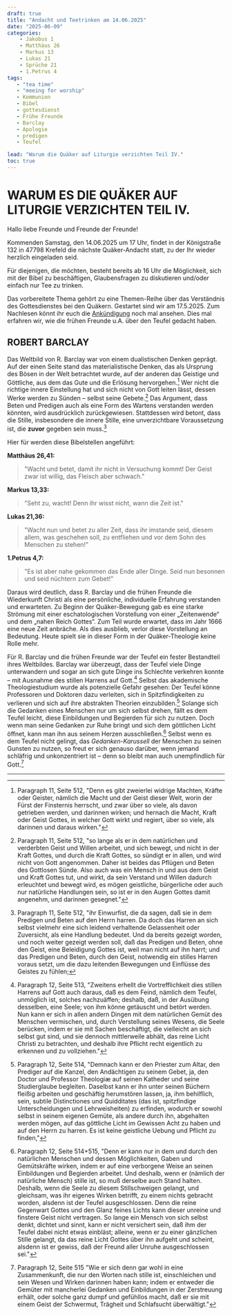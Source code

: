 ```yaml
---
draft: true
title: "Andacht und Teetrinken am 14.06.2025"
date: "2025-06-09"
categories:
	- Jakobus 1
	- Matthäus 26
	- Markus 13
	- Lukas 21
	- Sprüche 21
	- 1.Petrus 4
tags:
   - "tea time"
   - "meeing for worship"
   - Kommunion
   - Bibel
   - gottesdienst
   - Frühe Freunde
   - Barclay
   - Apologie
   - predigen
   - Teufel

lead: "Warum die Quäker auf Liturgie verzichten Teil IV."
toc: true
---
```



WARUM ES DIE QUÄKER AUF LITURGIE VERZICHTEN TEIL IV.
=====================================================

Hallo liebe Freunde und Freunde der Freunde!

Kommenden Samstag, den 14.06.2025 um 17 Uhr, findet in der Königstraße 132 in 47798 Krefeld die nächste Quäker-Andacht statt, zu der Ihr wieder herzlich eingeladen seid.

Für diejenigen, die möchten, besteht bereits ab 16 Uhr die Möglichkeit, sich mit der Bibel zu beschäftigen, Glaubensfragen zu diskutieren und/oder einfach nur Tee zu trinken.

Das vorbereitete Thema gehört zu eine Themen-Reihe über das Verständnis des Gottesdienstes bei den Quäkern. Gestartet sind wir am 17.5.2025. Zum Nachlesen könnt ihr euch die [Ankündigung](https://quaker-kr.de/post/2025/05-03-gottesdiest/) noch mal ansehen. Dies mal erfahren wir, wie die frühen Freunde u.A. über den Teufel gedacht haben.

ROBERT BARCLAY
--------------

Das Weltbild von R. Barclay war von einem dualistischen Denken geprägt. Auf der einen Seite stand das materialistische Denken, das als Ursprung des Bösen in der Welt betrachtet wurde, auf der anderen das Geistige und Göttliche, aus dem das Gute und die Erlösung hervorgehen.[^foot-001] Wer nicht die richtige innere Einstellung hat und sich nicht von Gott leiten lässt, dessen Werke werden zu Sünden – selbst seine Gebete.[^foot-002] Das Argument, dass Beten und Predigen auch als eine Form des Wartens verstanden werden könnten, wird ausdrücklich zurückgewiesen. Stattdessen wird betont, dass die Stille, insbesondere die innere Stille, eine unverzichtbare Voraussetzung ist, die **zuvor** gegeben sein muss.[^foot-003]

Hier für werden diese Bibelstellen angeführt:

**Matthäus 26,41:**

> "Wacht und betet, damit ihr nicht in Versuchung kommt! Der Geist zwar ist willig, das Fleisch aber schwach."

**Markus 13,33:**

> "Seht zu, wacht! Denn ihr wisst nicht, wann die Zeit ist."

**Lukas 21,36:**

> "Wacht nun und betet zu aller Zeit, dass ihr imstande seid, diesem allem, was geschehen soll, zu entfliehen und vor dem Sohn des Menschen zu stehen!"

**1.Petrus 4,7:**

> "Es ist aber nahe gekommen das Ende aller Dinge. Seid nun besonnen und seid nüchtern zum Gebet!"

Daraus wird deutlich, dass R. Barclay und die frühen Freunde die Wiederkunft Christi als eine persönliche, individuelle Erfahrung verstanden und erwarteten. Zu Beginn der Quäker-Bewegung gab es eine starke Strömung mit einer eschatologischen Vorstellung von einer „Zeitenwende“ und dem „nahen Reich Gottes“. Zum Teil wurde erwartet, dass im Jahr 1666 eine neue Zeit anbräche. Als dies ausblieb, verlor diese Vorstellung an Bedeutung. Heute spielt sie in dieser Form in der Quäker-Theologie keine Rolle mehr.


Für R. Barclay und die frühen Freunde war der Teufel ein fester Bestandteil ihres Weltbildes. Barclay war überzeugt, dass der Teufel viele Dinge unterwandern und sogar an sich gute Dinge ins Schlechte verkehren konnte – mit Ausnahme des stillen Harrens auf Gott.[^foot-004] Selbst das akademische Theologiestudium wurde als potenzielle Gefahr gesehen: Der Teufel könne Professoren und Doktoren dazu verleiten, sich in Spitzfindigkeiten zu verlieren und sich auf ihre abstrakten Theorien einzubilden.[^foot-005] Solange sich die Gedanken eines Menschen nur um sich selbst drehen, fällt es dem Teufel leicht, diese Einbildungen und Begierden für sich zu nutzen. Doch wenn man seine Gedanken zur Ruhe bringt und sich dem göttlichen Licht öffnet, kann man ihn aus seinem Herzen ausschließen.[^foot-006] Selbst wenn es dem Teufel nicht gelingt, das *Gedanken-Karussell* der Menschen zu seinen Gunsten zu nutzen, so freut er sich genauso darüber, wenn jemand schläfrig und unkonzentriert ist – denn so bleibt man auch unempfindlich für Gott.[^foot-007]


------

[^foot-001]: Paragraph 11, Seite 512, "Denn es gibt zweierlei widrige Machten,
Kräfte oder Geister, nämlich die Macht und
der Geist dieser Welt, worin der Fürst der Finsternis
herrscht, und zwar über so viele, als davon
getrieben werden, und darinnen wirken; und hernach
die Macht, Kraft oder Geist Gottes, in welcher
Gott wirkt und regiert, über so viele, als darinnen
und daraus wirken."


[^foot-002]: Paragraph 11, Seite 512, "so lange als er in dem natürlichen und
verderbten Geist und Willen arbeitet, und sich bewegt,
und nicht in der Kraft Gottes, und durch
die Kraft Gottes, so sündigt er in allen, und wird
nicht von Gott angenommen.[^foot-11-11-001] Daher ist beides
das Pflügen und Beten des Gottlosen Sünde.
Also auch was ein Mensch in und aus dem Geist und
Kraft Gottes tut, und wirkt, da sein Verstand
und Willen dadurch erleuchtet und bewegt wird, es
mögen geistliche, bürgerliche oder auch nur natürliche
Handlungen sein, so ist er in den Augen Gottes
damit angenehm, und darinnen gesegnet.[^foot-11-11-002]"

[^foot-003]: Paragraph 11, Seite 512, "ihr Einwurfist, die da sagen, daß sie in dem Predigen
und Beten auf den Herrn harren. Da
doch das Harren an sich selbst vielmehr eine sich leidend
verhaltende Gelassenheit oder Zuversicht, als eine
Handlung bedeutet. Und da bereits gezeigt worden,
und noch weiter gezeigt werden soll, daß das
Predigen und Beten, ohne den Geist, eine Beleidigung
Gottes ist, weil man nicht auf ihn harrt;
und das Predigen und Beten, durch den Geist, notwendig
ein stilles Harren voraus setzt, um die dazu
leitenden Bewegungen und Einflüsse des Geistes zu
fühlen;

[^foot-004]: Paragraph 12, Seite 513, "Zweitens erhellt die Vortrefflichkeit dies
stillen Harrens auf Gott auch daraus, daß es
dem Feind, nämlich dem Teufel, unmöglich ist, solches
nachzuäffen; deshalb, daß, in der Ausübung desselben,
eine Seele; von ihm könne getäuscht und betört
werden. Nun kann er sich in allen andern Dingen
mit dem natürlichen Gemüt des Menschen vermischen,
und, durch Verstellung seines Wesens, die
Seele berücken, indem er sie mit Sachen beschäftigt,
die vielleicht an sich selbst gut sind, und sie dennoch mittlerweile
abhält, das reine Licht Christi zu betrachten,
und deshalb ihre Pflicht recht eigentlich zu erkennen und
zu vollziehen."

[^foot-005]: Paragraph 12, Seite 514, "Demnach kann er den Priester
zum Altar, den Prediger auf die Kanzel, den Andächtigen
zu seinem Gebet, ja, den Doctor und
Professor Theologiæ auf seinen Katheder und seine
Studierglaube begleiten. Daselbst kann er ihn unter
seinen Büchern fleißig arbeiten und geschäftig herumstören
lassen, ja, ihm behilflich, sein, subtile Distinctiones
und Quidditates (das ist, spitzfindige Unterscheidungen
und Lehrweisheiten) zu erfinden, wodurch
er sowohl selbst in seinem eigenen Gemüte, als
andere durch ihn, abgehalten werden mögen, auf das
göttliche Licht im Gewissen Acht zu haben und auf
den Herrn zu harren. Es ist keine geistliche Uebung
und Pflicht zu finden,"

[^foot-006]: Paragraph 12, Seite 514+515, "Denn er kann nur in dem und durch den natürlichen
Menschen und dessen Möglichkeiten, Gaben
und Gemütskräfte wirken, indem er auf eine
verborgene Weise an seinen Einbildungen und Begierden
arbeitet. Und deshalb, wenn er (nämlich der
natürliche Mensch) stille ist, so muß derselbe auch
Stand halten. Deshalb, wenn die Seele zu
diesem Stillschweigen gelangt, und gleichsam, was
ihr eigenes Wirken betrifft, zu einem nichts gebracht
worden, alsdenn ist der Teufel ausgeschlossen. Denn
die reine Gegenwart Gottes und den Glanz feines
Lichts kann dieser unreine und finstere Geist nicht
vertragen. So lange ein Mensch von sich selbst denkt,<!-- Seite 515 -->
dichtet und sinnt, kann er nicht versichert sein,
daß ihm der Teufel dabei nicht etwas einbläst; alleine,
wenn er zu einer gänzlichen Stille gelangt,
da das reine Licht Gottes über ihn aufgeht und
scheint, alsdenn ist er gewiss, daß der Freund aller
Unruhe ausgeschlossen sei."

[^foot-007]: Paragraph 12, Seite 515 "Wie er sich denn gar wohl in eine Zusammenkunft,
die nur den Worten nach stille ist, einschleichen und
sein Wesen und Wirken darinnen haben kann; indem
er entweder die Gemüter mit mancherlei Gedanken
und Einbildungen in der Zerstreuung erhält, oder solche
ganz dumpf und gefühllos macht, daß er sie mit einem
Geist der Schwermut, Trägheit und Schlafsucht
überwältigt."

[^foot-11-11-001]: Sprüche 21,4: "Stolz der Augen und Hochmut des Herzens – die Leuchte der Gottlosen ist Sünde."

[^foot-11-11-002]: Jakobus 1,25: " Wer aber in das vollkommene Gesetz der Freiheit hineingeschaut hat und dabei geblieben ist, indem er nicht ein vergesslicher Hörer, sondern ein Täter des Werkes ist, der wird in seinem Tun glückselig sein."